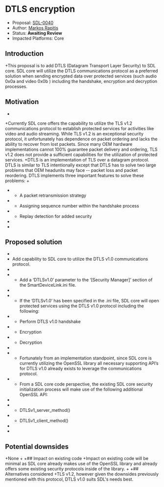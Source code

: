 # DTLS encryption

* Proposal: [SDL-0040](0040-DTLS-encryption.md)
* Author: [Markos Rapitis](https://github.com/mrapitis)
* Status: **Awaiting Review**
* Impacted Platforms: Core 


## Introduction

+This proposal is to add DTLS (Datagram Transport Layer Security) to SDL core.   SDL core will utilize the DTLS communications protocol as a preferred solution when sending encrypted data over protected services (such audio 0x0a  and video 0x0b ) including the handshake, encryption and decryption processes.

## Motivation

+
 +Currently SDL core offers the capability to utilize the TLS v1.2 communications protocol to establish protected services for activities like video and audio streaming.  While TLS v1.2 is an exceptional security protocol, it unfortunately has dependence on packet ordering and lacks the ability to recover from lost packets.  Since many OEM hardware implementations cannot 100% guarantee packet delivery and ordering, TLS v1.2 does not provide a sufficient capabilities for the utilization of protected services. 
 +DTLS is an implementation of TLS over a datagram protocol.  DTLS is similar to TLS intentionally except that DTLS has to solve two large problems that OEM headunits may face -- packet loss and packet reordering. DTLS implements three important features to solve these problems:
 +
 + - A packet retransmission strategy 
 + - Assigning sequence number within the handshake process
 + - Replay detection for added security
 +
 +

## Proposed solution

+
 + Add capability to SDL core to utilize the DTLS v1.0 communications protocol. 
 +
 + - Add a ‘DTLSv1.0’ parameter to the ‘[Security Manager]’ section of the SmartDeviceLink.ini file. 
 + 
 + - If the ‘DTLSv1.0’ has been specified in the .ini file, SDL core will open protected services using the DTLS v1.0 protocol including the following:
 +	 - Perform DTLS v1.0 handshake 
 +	 - Encryption
 +	 - Decryption
 +
 + - Fortunately from an implementation standpoint, since SDL core is currently utilizing the OpenSSL library all necessary supporting API’s for DTLS v1.0 already exists to leverage the communications protocol. 
 + - From a SDL core code perspective, the existing SDL core security initialization process will make use of the following additional OpenSSL API: 
 + 
 +	 - DTLSv1_server_method()
 +	 - DTLSv1_client_method()
 +
 +  

## Potential downsides
+None
+
+## Impact on existing code
+Impact on existing code will be minimal as SDL core already makes use of the OpenSSL library and already offers some existing security protocols inside of the library.
+
+## Alternatives considered
+TLS v1.2, however given the downsides previously mentioned with this protocol, DTLS v1.0 suits SDL's needs best.

